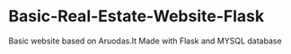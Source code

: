 # Basic-Real-Estate-Website-Flask
Basic website based on Aruodas.lt
Made with Flask and MYSQL database
